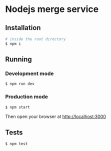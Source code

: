 # Nodejs merge service

## Installation

```sh
# inside the root directory
$ npm i
```

## Running

### Development mode

```sh
$ npm run dev
```

### Production mode

```sh
$ npm start
```

Then open your browser at [http://localhost:3000](http://localhost:3000)

## Tests

```sh
$ npm test
```

